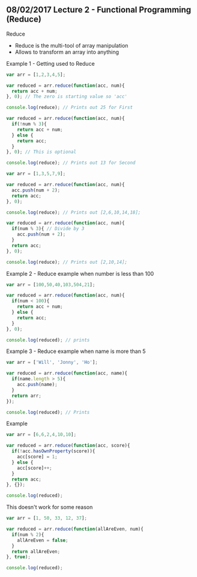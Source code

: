 ## 08/02/2017 Lecture 2 - Functional Programming (Reduce)

Reduce
- Reduce is the multi-tool of array manipulation
- Allows to transform an array into anything

Example 1 - Getting used to Reduce

``` JavaScript
var arr = [1,2,3,4,5];

var reduced = arr.reduce(function(acc, num){
  return acc + num;
}, 0); // The zero is starting value so 'acc'

console.log(reduce); // Prints out 25 for First

var reduced = arr.reduce(function(acc, num){
  if(!num % 3){
    return acc + num;
  } else {
    return acc;
  }
}, 0); // This is optional

console.log(reduce); // Prints out 13 for Second

var arr = [1,3,5,7,9];

var reduced = arr.reduce(function(acc, num){
  acc.push(num + 2);
  return acc;
}, 0);

console.log(reduce); // Prints out [2,6,10,14,18];

var reduced = arr.reduce(function(acc, num){
  if(num % 3){ // Divide by 3
    acc.push(num + 2);
  }
  return acc;
}, 0);

console.log(reduce); // Prints out [2,10,14];

```

Example 2 - Reduce example when number is less than 100

``` JavaScript
var arr = [100,50,40,103,504,21];

var reduced = arr.reduce(function(acc, num){
  if(num < 100){
    return acc + num;
  } else {
    return acc;
  }
}, 0);

console.log(reduced); // prints
```

Example 3 - Reduce example when name is more than 5

``` JavaScript
var arr = ['Will', 'Jonny', 'Ho'];

var reduced = arr.reduce(function(acc, name){
  if(name.length > 5){
    acc.push(name);
  }
  return arr;
});

console.log(reduced); // Prints
```
Example

``` JavaScript
var arr = [6,6,2,4,10,10];

var reduced = arr.reduce(function(acc, score){
  if(!acc.hasOwnProperty(score)){
    acc[score] = 1;
  } else {
    acc[score]++;
  }
  return acc;
}, {});

console.log(reduced);
```


This doesn't work for some reason

``` JavaScript
var arr = [1, 50, 33, 12, 37];

var reduced = arr.reduce(function(allAreEven, num){
  if(num % 2){
    allAreEven = false;
  }
  return allAreEven;
}, true);

console.log(reduced);
```
